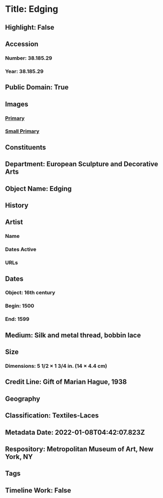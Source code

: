# Title: Edging
## Highlight: False
## Accession
### Number: 38.185.29
### Year: 38.185.29
## Public Domain: True
## Images
### [Primary](https://images.metmuseum.org/CRDImages/es/original/DP365715.jpg)
### [Small Primary](https://images.metmuseum.org/CRDImages/es/web-large/DP365715.jpg)
## Constituents
## Department: European Sculpture and Decorative Arts
## Object Name: Edging
## History
## Artist
### Name
### Dates Active
### URLs
## Dates
### Object: 16th century
### Begin: 1500
### End: 1599
## Medium: Silk and metal thread, bobbin lace
## Size
### Dimensions: 5 1/2 × 1 3/4 in. (14 × 4.4 cm)
## Credit Line: Gift of Marian Hague, 1938
## Geography
## Classification: Textiles-Laces
## Metadata Date: 2022-01-08T04:42:07.823Z
## Respository: Metropolitan Museum of Art, New York, NY
## Tags
## Timeline Work: False